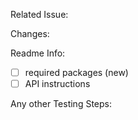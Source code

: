 Related Issue:

Changes:

Readme Info:
  - [ ] required packages (new)
  - [ ] API instructions

Any other Testing Steps:
